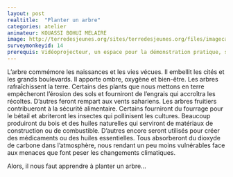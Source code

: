```yaml
---
layout: post
realtitle:  "Planter un arbre"
categories: atelier
animateur: KOUASSI BOHUI MELAIRE
image: http://terredesjeunes.org/sites/terredesjeunes.org/files/imagecache/tdj_full_lightbox_target/DSCN0523.JPG
surveymonkeyid: 14
prerequis: Vidéoprojecteur, un espace pour la démonstration pratique, semences et/sachets
---
```

L’arbre commémore les naissances et les vies vécues. Il embellit les cités et les grands boulevards. Il apporte ombre, oxygène et bien-être. Les arbres rafraîchissent la terre.
Certains des plants que nous mettons en terre empêcheront l’érosion des sols et fourniront de l’engrais qui accroîtra les récoltes. D’autres feront rempart aux vents sahariens. Les arbres fruitiers contribueront à la sécurité alimentaire. Certains fourniront du fourrage pour le bétail et abriteront les insectes qui pollinisent les cultures. Beaucoup produiront du bois et des huiles naturelles qui serviront de matériaux de construction ou de combustible. D’autres encore seront utilisés pour créer des médicaments ou des huiles essentielles. 
Tous absorberont du dioxyde de carbone dans l’atmosphère, nous rendant un peu moins vulnérables face aux menaces que font peser les changements climatiques.

Alors, il nous faut apprendre à planter un arbre…
